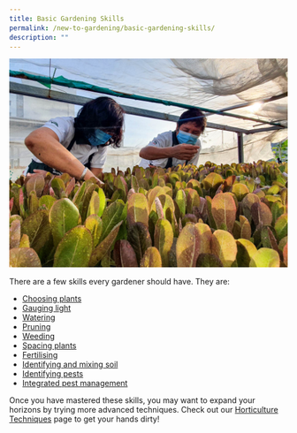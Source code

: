 ```yaml
---
title: Basic Gardening Skills
permalink: /new-to-gardening/basic-gardening-skills/
description: ""
---
```

<section>
<img title="Gardeners tending to a bed of lettuce. Photo by Jacqueline Chua" src="/images/Gardeners/GeneralMaintainance_JacChua.jpg">
<p> There are a few skills every gardener should have. They are:</p>
<ul>
	<li><a href="/page-index/horticulture-techniques/choosing-plants/">Choosing plants</a></li>
	<li><a href="/page-index/horticulture-techniques/gauging-light/">Gauging light</a></li>
	<li><a href="/page-index/horticulture-techniques/watering/">Watering</a></li>
	<li><a href="/page-index/horticulture-techniques/pruning/">Pruning</a></li>
	<li><a href="/page-index/horticulture-techniques/weeding/">Weeding</a></li>
	<li><a href="/page-index/horticulture-techniques/plant-spacing/">Spacing plants</a></li>
	<li><a href="/page-index/horticulture-techniques/fertilising/">Fertilising</a></li>
	<li><a href="/page-index/horticulture-techniques/soil/">Identifying and mixing soil</a></li>
	<li><a href="/digital-tools/pestid/">Identifying pests</a></li>
	<li><a href="/page-index/horticulture-techniques/ipm">Integrated pest management</a></li>
</ul>
</section>

<section>
<p>Once you have mastered these skills, you may want to expand your horizons by trying more advanced techniques. Check out our <a href="/learn-more-about-gardening/horticulture-techniques/">Horticulture Techniques</a> page to get your hands dirty!
</p></section>